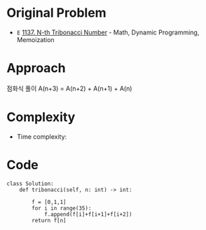# Original Problem
<!-- Describe your first thoughts on how to solve this problem. -->
* `E` [1137. N-th Tribonacci Number](https://leetcode.com/problems/n-th-tribonacci-number/description) - Math, Dynamic Programming, Memoization
  
# Approach
<!-- Describe your approach to solving the problem. -->
점화식 풀이 A(n+3) = A(n+2) + A(n+1) + A(n)
# Complexity
- Time complexity:
<!-- Add your time complexity here, e.g. $$O(n)$$ -->

<!-- Add your space complexity here, e.g. $$O(n)$$ -->

# Code

```python3
class Solution:
    def tribonacci(self, n: int) -> int:

        f = [0,1,1]
        for i in range(35):
            f.append(f[i]+f[i+1]+f[i+2])
        return f[n]

```
